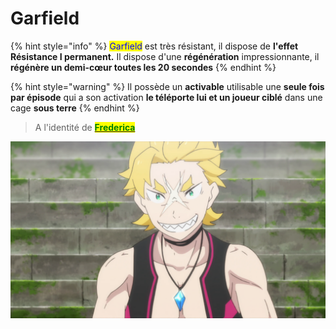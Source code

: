# Garfield

{% hint style="info" %}
<mark style="color:blue;">Garfield</mark> est très résistant, il dispose de **l'effet Résistance I permanent.** Il dispose d'une **régénération** impressionnante, il **régénère un demi-cœur toutes les 20 secondes**
{% endhint %}

{% hint style="warning" %}
Il possède un **activable** utilisable une **seule fois par épisode** qui a son activation **le téléporte lui et un joueur ciblé** dans une cage **sous terre**
{% endhint %}

> A l'identité de [<mark style="color:green;">**Frederica**</mark>](frederica.md)

![](<../../../.gitbook/assets/image (38).png>)
